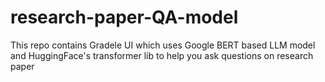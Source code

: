 # research-paper-QA-model
This repo contains Gradele UI which uses Google BERT based LLM model and HuggingFace's transformer lib to help you ask questions on research paper

